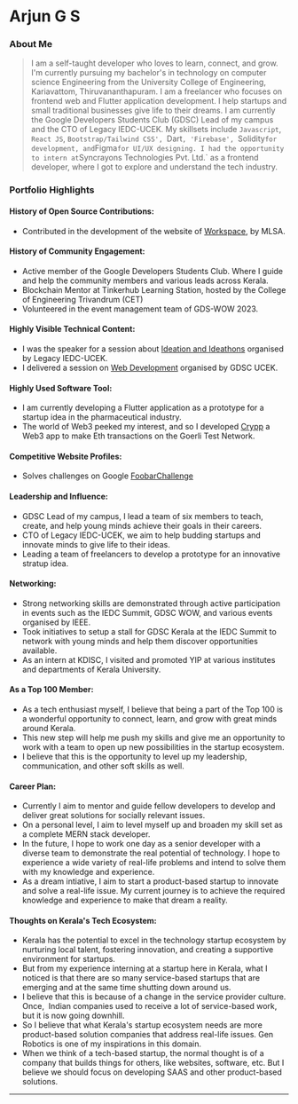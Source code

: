 # Arjun G S


### About Me


> I am a self-taught developer who loves to learn, connect, and grow. I'm currently pursuing my bachelor's in technology on computer science Engineering from the University College of Engineering, Kariavattom, Thiruvananthapuram. I am a freelancer who focuses on frontend web and Flutter application development. I help startups and small traditional businesses give life to their dreams. I am currently the Google Developers Students Club (GDSC) Lead of my campus and the CTO of Legacy IEDC-UCEK. My skillsets include `Javascript`, `React JS`, `Bootstrap/Tailwind CSS', `Dart`, 'Firebase', `Solidity` for development, and `Figma` for UI/UX designing. I had the opportunity to intern at `Syncrayons Technologies Pvt. Ltd.` as a frontend developer, where I got to explore and understand the tech industry.



### Portfolio Highlights



#### History of Open Source Contributions:


- Contributed in the development of the website of [Workspace](https://github.com/arjungsanal/workspacedevelopers.github.io), by MLSA.


#### History of Community Engagement:


- Active member of the Google Developers Students Club. Where I guide and help the community members and various leads across Kerala.
- Blockchain Mentor at Tinkerhub Learning Station, hosted by the College of Engineering Trivandrum (CET)
- Volunteered in the event management team of GDS-WOW 2023.


#### Highly Visible Technical Content:


- I was the speaker for a session about [Ideation and Ideathons](https://www.linkedin.com/posts/arjungsanal_team-event-success-activity-7006900178267906048-xxb9?utm_source=share&utm_medium=member_desktop) organised by Legacy IEDC-UCEK.
- I delivered a session on [Web Development](https://www.linkedin.com/posts/arjungsanal_team-event-success-activity-7035982613311877120-R3Lp?utm_source=share&utm_medium=member_desktop) organised by GDSC UCEK.


#### Highly Used Software Tool:


- I am currently developing a Flutter application as a prototype for a startup idea in the pharmaceutical industry.
- The world of Web3 peeked my interest, and so I developed [Crypp](https://crypp.netlify.app/) a Web3 app to make Eth transactions on the Goerli Test Network.


#### Competitive Website Profiles:


- Solves challenges on Google [FoobarChallenge](https://github.com/arjungsanal/foo.bar_challenge/tree/master)


#### Leadership and Influence:


- GDSC Lead of my campus, I lead a team of six members to teach, create, and help young minds achieve their goals in their careers.
- CTO of Legacy IEDC-UCEK, we aim to help budding startups and innovate minds to give life to their ideas.
- Leading a team of freelancers to develop a prototype for an innovative stratup idea.


#### Networking:


- Strong networking skills are demonstrated through active participation in events such as the IEDC Summit, GDSC WOW, and various events organised by IEEE.
- Took initiatives to setup a stall for GDSC Kerala at the IEDC Summit to network with young minds and help them discover opportunities available.
- As an intern at KDISC, I visited and promoted YIP at various institutes and departments of Kerala University.


#### As a Top 100 Member:


- As a tech enthusiast myself, I believe that being a part of the Top 100 is a wonderful opportunity to connect, learn, and grow with great minds around Kerala.
- This new step will help me push my skills and give me an opportunity to work with a team to open up new possibilities in the startup ecosystem.
- I believe that this is the opportunity to level up my leadership, communication, and other soft skills as well.


#### Career Plan:


- Currently I aim to mentor and guide fellow developers to develop and deliver great solutions for socially relevant issues.
- On a personal level, I aim to level myself up and broaden my skill set as a complete MERN stack developer.
- In the future, I hope to work one day as a senior developer with a diverse team to demonstrate the real potential of technology. I hope to experience a wide variety of real-life problems and intend to solve them with my knowledge and experience.
- As a dream intiative, I aim to start a product-based startup to innovate and solve a real-life issue. My current journey is to achieve the required knowledge and experience to make that dream a reality.


#### Thoughts on Kerala's Tech Ecosystem:


- Kerala has the potential to excel in the technology startup ecosystem by nurturing local talent, fostering innovation, and creating a supportive environment for startups.
- But from my experience interning at a startup here in Kerala, what I noticed is that there are so many service-based startups that are emerging and at the same time shutting down around us.
- I believe that this is because of a change in the service provider culture. Once,  Indian companies used to receive a lot of service-based work, but it is now going downhill.
- So I believe that what Kerala's startup ecosystem needs are more product-based solution companies that address real-life issues. Gen Robotics is one of my inspirations in this domain.
- When we think of a tech-based startup, the normal thought is of a company that builds things for others, like websites, software, etc. But I believe we should focus on developing SAAS and other product-based solutions.



---

